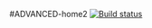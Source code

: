 #ADVANCED-home2
[![Build status](https://ci.appveyor.com/api/projects/status/ac99r9s9omdso5pi?svg=true)](https://ci.appveyor.com/project/SilverKir/advanced-home1)

